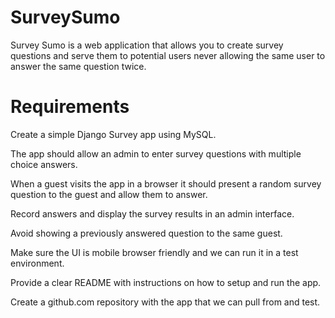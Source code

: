 # SurveySumo

Survey Sumo is a web application that allows you to create survey questions and serve them to potential users never allowing the same user to answer the same question twice.

# Requirements

Create a simple Django Survey app using MySQL.

The app should allow an admin to enter survey questions with multiple choice answers.

When a guest visits the app in a browser it should present a random survey question to the guest and allow them to answer.

Record answers and display the survey results in an admin interface.

Avoid showing a previously answered question to the same guest.

Make sure the UI is mobile browser friendly and we can run it in a test environment.

Provide a clear README with instructions on how to setup and run the app.

Create a github.com repository with the app that we can pull from and test.
